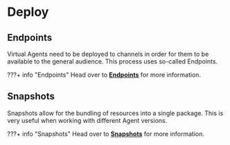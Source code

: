 # Deploy

## Endpoints
<div class="divider"></div>

Virtual Agents need to be deployed to channels in order for them to be available to the general audience. This process uses so-called Endpoints.

???+ info "Endpoints"
    Head over to [**Endpoints**]({{config.site_url}}ai/resources/deploy/endpoints/) for more information.

## Snapshots

<div class="divider"></div>

Snapshots allow for the bundling of resources into a single package. This is very useful when working with different Agent versions.

???+ info "Snapshots"
    Head over to [**Snapshots**]({{config.site_url}}ai/resources/deploy/snapshots/) for more information.